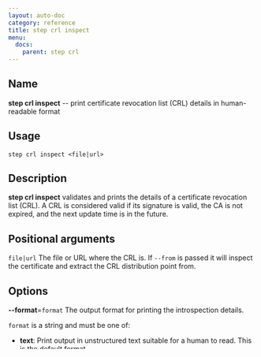 ```yaml
---
layout: auto-doc
category: reference
title: step crl inspect
menu:
  docs:
    parent: step crl
---
```


## Name
**step crl inspect** -- print certificate revocation list (CRL) details in human-readable format

## Usage

```raw
step crl inspect <file|url>
```

## Description

**step crl inspect** validates and prints the details of a certificate revocation list (CRL).
A CRL is considered valid if its signature is valid, the CA is not expired, and the next update time is in the future.

## Positional arguments

`file|url`
The file or URL where the CRL is. If `--from` is passed it will inspect
the certificate and extract the CRL distribution point from.

## Options


**--format**=`format`
The output format for printing the introspection details.

`format` is a string and must be one of:

- **text**: Print output in unstructured text suitable for a human to read.
     This is the default format.

- **json**: Print output in JSON format.

- **pem**: Print output in PEM format.

**--ca**=`file`
The certificate `file` used to validate the CRL.

**--from**
Extract CRL and CA from the URL passed as argument.

**--roots**=`roots`
Root certificate(s) that will be used to verify the
authenticity of the remote server.

`roots` is a case-sensitive string and may be one of:

- **file**: Relative or full path to a file. All certificates in the file will be used for path validation.

- **list of files**: Comma-separated list of relative or full file paths. Every PEM encoded certificate from each file will be used for path validation.

- **directory**: Relative or full path to a directory. Every PEM encoded certificate from each file in the directory will be used for path validation.

**--insecure**


## Examples

Inspect a CRL:
```shell
$ step crl inspect --insecure http://ca.example.com/crls/exampleca.crl
```

Inspect and validate a CRL in a file:
```shell
$ step crl inspect --ca ca.crt exampleca.crl
```

Format the CRL in JSON:
```shell
$ step crl inspect --insecure --format json exampleca.crl
```

Inspect the CRL from the CRL distribution point of a given url:
```shell
$ step crl inspect --from https://www.google.com
```

